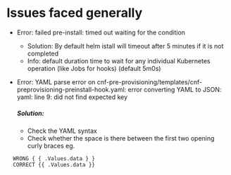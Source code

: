 # Issues faced generally
* Error: failed pre-install: timed out waiting for the condition
  * Solution: By default helm istall will timeout after 5 minutes if it is not completed
  * Info: default duration time to wait for any individual Kubernetes operation (like Jobs for hooks) (default 5m0s)
   
* Error: YAML parse error on cnf-pre-provisioning/templates/cnf-preprovisioning-preinstall-hook.yaml: error converting YAML to JSON: yaml: line 9: did not find expected key
  ##### Solution: 
  * Check the YAML syntax
  * Check whether the space is there between the first two opening curly braces eg. 
```
  WRONG { { .Values.data } } 
  CORRECT {{ .Values.data }}
```
